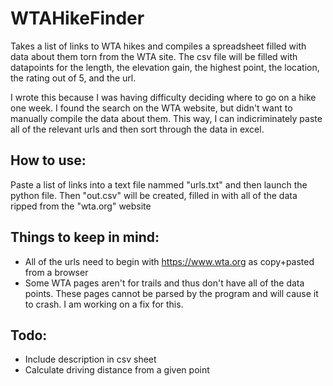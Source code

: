 # WTAHikeFinder
Takes a list of links to WTA hikes and compiles a spreadsheet filled with data about them torn from the WTA site.
The csv file will be filled with datapoints for the length, the elevation gain, the highest point, the location, the rating out of 5, and the url.

I wrote this because I was having difficulty deciding where to go on a hike one week. I found the search on the WTA website, but didn't want to manually compile the data about them. This way, I can indicriminately paste all of the relevant urls and then sort through the data in excel.

## How to use:
Paste a list of links into a text file nammed "urls.txt" and then launch the python file. Then "out.csv" will be created, filled in with all of the data ripped from the "wta.org" website

## Things to keep in mind:
* All of the urls need to begin with https://www.wta.org as copy+pasted from a browser
* Some WTA pages aren't for trails and thus don't have all of the data points. These pages cannot be parsed by the program and will cause it to crash. I am working on a fix for this.

## Todo:

* Include description in csv sheet
* Calculate driving distance from a given point
